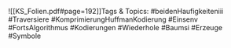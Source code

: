 
![[KS_Folien.pdf#page=192]]Tags & Topics:
   #beidenHaufigkeiteniii
   #Traversiere
   #KomprimierungHuffmanKodierung
   #Einsenv
   #FortsAlgorithmus
   #Kodierungen
   #Wiederhole
   #Baumsi
   #Erzeuge
   #Symbole